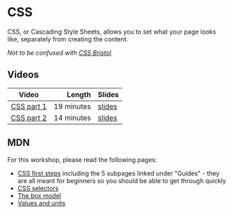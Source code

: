 # CSS

CSS, or Cascading Style Sheets, allows you to set what your page looks like, separately from creating the content.

_Not to be confused with [CSS Bristol](https://cssbristol.co.uk/)._

## Videos

| Video | Length | Slides |
|-------|-------:|--------|
| [CSS part 1](https://web.microsoftstream.com/video/19b45256-575f-4d09-8bc5-ccd29d34c64e?channelId=793a8a65-ed73-4803-820f-dd7f2c675f46) | 19 minutes | [slides](https://uob.sharepoint.com/:b:/r/teams/UnitTeams-COMS10012-2021-22-TB-2-A/Shared%20Documents/Documents/CSS%201.pdf) |
| [CSS part 2](https://web.microsoftstream.com/video/77d53305-8551-459f-83b6-baa9ae989e15?channelId=793a8a65-ed73-4803-820f-dd7f2c675f46) | 14 minutes | [slides](https://uob.sharepoint.com/:b:/r/teams/UnitTeams-COMS10012-2021-22-TB-2-A/Shared%20Documents/Documents/CSS%202.pdf) |

## MDN

For this workshop, please read the following pages:

  - [CSS first steps](https://developer.mozilla.org/en-US/docs/Learn/CSS/First_steps) including the 5 subpages linked under "Guides" - they are all meant for beginners so you should be able to get through quickly
  - [CSS selectors](https://developer.mozilla.org/en-US/docs/Learn/CSS/Building_blocks/Selectors)
  - [The box model](https://developer.mozilla.org/en-US/docs/Learn/CSS/Building_blocks/The_box_model)
  - [Values and units](https://developer.mozilla.org/en-US/docs/Learn/CSS/Building_blocks/Values_and_units)
